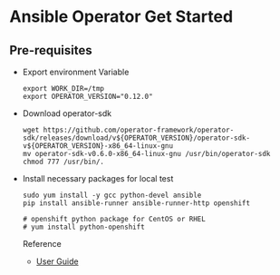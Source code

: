 # Ansible Operator Get Started

## Pre-requisites

- Export environment Variable
  ```
  export WORK_DIR=/tmp
  export OPERATOR_VERSION="0.12.0"
  ```

- Download operator-sdk
  ```
  wget https://github.com/operator-framework/operator-sdk/releases/download/v${OPERATOR_VERSION}/operator-sdk-v${OPERATOR_VERSION}-x86_64-linux-gnu
  mv operator-sdk-v0.6.0-x86_64-linux-gnu /usr/bin/operator-sdk
  chmod 777 /usr/bin/.
  ```

- Install necessary packages for local test
  ```
  sudo yum install -y gcc python-devel ansible
  pip install ansible-runner ansible-runner-http openshift

  # openshift python package for CentOS or RHEL
  # yum install python-openshift
  ```


  Reference
  - [User Guide](https://github.com/operator-framework/operator-sdk/blob/master/doc/ansible/user-guide.md)

